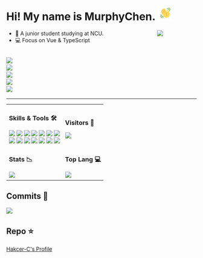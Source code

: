 # Hi! My name is MurphyChen.  <img height="40" width="40" src="./assets/wave.gif">

<img align="right" width="105" src="https://cdn.jsdelivr.net/gh/hacker-c/Picture-Bed@main/icons/chrome-rotate.gif"/>

- 🧑 A junior student studying at NCU.
- 💻 Focus on Vue & TypeScript

<code><a target="_blank" href="https://mphy.top"> <img src="https://img.shields.io/badge/-about%20me-01a3a4?style=for-the-badge&logo=iconify&logoColor=ffffff" /></a></code>
<code><a target="_blank" href="https://docs.mphy.top"> <img src="https://img.shields.io/badge/-notes-46a072?style=for-the-badge&logo=gitbook&logoColor=ffffff" /></a></code>
<code><a target="_blank" href="https://blog.mphy.top"> <img src="https://img.shields.io/badge/-blog-346dbd?style=for-the-badge&logo=mega&logoColor=ffffff" /></a></code>
<code><a target="_blank" href="http://idk-js.mphy.top"> <img src="https://img.shields.io/badge/-idkjs-9b59b6?style=for-the-badge&logo=hackaday&logoColor=ffffff" /></a></code>
<code><a target="_blank" href="mailto:mphy@qq.com"> <img src="https://img.shields.io/badge/-mphy@qq.com-279de0?style=for-the-badge&logo=Mail.Ru&logoColor=ffffff" /></a></code>

---

<table width="100%">
  <tr>
    <td>
      <h3>Skills & Tools 🛠</h3>
      <code><a href="https://developer.mozilla.org/en-US/docs/Web/HTML"><img height="25" src="https://cdn.jsdelivr.net/gh/hacker-c/Picture-Bed@main/icons/html5.png"></a></code>
      <code><a href="https://developer.mozilla.org/en-US/docs/Web/CSS"><img height="25" src="https://cdn.jsdelivr.net/gh/hacker-c/Picture-Bed@main/icons/css3.png"></a></code>
      <code><a href="https://developer.mozilla.org/en-US/docs/Web/JavaScript"><img height="25" src="https://cdn.jsdelivr.net/gh/hacker-c/Picture-Bed@main/icons/javascript.png"></a></code>
      <code><a href="https://www.typescriptlang.org/"><img height="25" src="https://cdn.jsdelivr.net/gh/hacker-c/Picture-Bed@main/icons/typescript.png"></a></code>
      <code><a href="https://vuejs.org/"><img height="25" src="https://cdn.jsdelivr.net/gh/hacker-c/Picture-Bed@main/icons/vuejs.png"></a></code>
      <code><a href="https://nodejs.org"><img height="25" src="https://cdn.jsdelivr.net/gh/hacker-c/Picture-Bed@main/icons/node-js.png"></a></code>
      <code><a href="https://tailwindcss.com/"><img height="26" src="https://raw.githubusercontent.com/hacker-c/Picture-Bed/main/icons/favicon.png"></a></code>
      <br>
      <code><a href="https://git-scm.com/"><img height="25" src="https://cdn.jsdelivr.net/gh/hacker-c/Picture-Bed@main/icons/git.png"></a></code>
      <code><a href="https://docs.microsoft.com/en-us/windows/wsl/"><img height="25" src="https://cdn.jsdelivr.net/gh/hacker-c/Picture-Bed@main/icons/ubuntu.png"></a></code>
      <code><a href="https://github.com/sindresorhus/pure"><img height="25" src="https://cdn.jsdelivr.net/gh/hacker-c/Picture-Bed@main/icons/terminal1.png"></a></code>
      <code><a href="https://code.visualstudio.com/"><img height="25" src="https://cdn.jsdelivr.net/gh/hacker-c/Picture-Bed@main/icons/vs-code.png"></a></code>
      <code><a href="https://marketplace.visualstudio.com/items?itemName=atomiks.moonlight"><img height="25" src="https://cdn.jsdelivr.net/gh/hacker-c/Picture-Bed@main/icons/moon-light.png"></a></code>
      <code><a href="https://typora.io/"><img height="25" src="https://cdn.jsdelivr.net/gh/hacker-c/Picture-Bed@main/icons/typora.png"></a></code>
      <code><a href="https://www.google.com/chrome/"><img height="25" src="https://cdn.jsdelivr.net/gh/hacker-c/Picture-Bed@main/icons/chrome.png"></a></code>
    </td>
    <td>
      <h3>Visitors 👀</h3>
      <img src="https://profile-counter.glitch.me/Hacker-C/count.svg">  
    </td>
  </tr>
  <tr></tr>
  <tr>
    <td>
      <h3>Stats 📉</h3>
      <img src="https://github-readme-stats.vercel.app/api?username=hacker-c&theme=tokyonight&show_icons=true&hide=contribs,issues" />
    </td>
    <td>
      <h3>Top Lang 💻</h3>
      <img src="https://github-readme-stats.vercel.app/api/top-langs/?username=hacker-c&layout=compact&theme=tokyonight&hide=java,HTML,javascript,css,ruby,rust" />
    </td>
  </tr>
</table>

## Commits 🚀

<img src="https://activity-graph.herokuapp.com/graph?username=hacker-c&theme=react-dark">

## Repo ⭐

[Hakcer-C's Profile](https://github.com/Hacker-C/Hacker-C)
